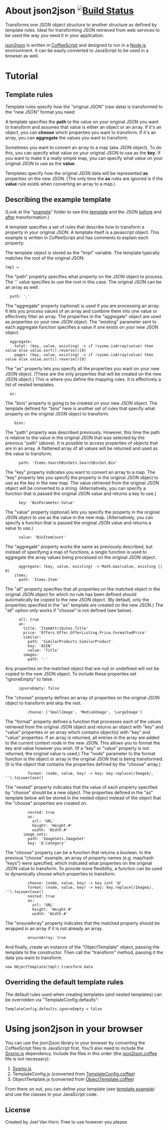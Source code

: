 # About json2json [![Build Status](https://travis-ci.org/joelvh/json2json.svg?branch=master)](https://travis-ci.org/joelvh/json2json)

Transforms one JSON object structure to another structure as defined by template rules.
Ideal for transforming JSON retrieved from web services to be used the way you need it in your application.

[json2json](https://github.com/joelvh/json2json) is written in [CoffeeScript](http://coffeescript.org) and designed to run in a [Node.js](http://nodejs.org) envirionment.
It can be easily converted to JavaScript to be used in a browser as well.

# Tutorial

## Template rules

Template rules specify how the "original JSON" (raw data) is transformed to the "new JSON" format you need:

A template specifies the **path** to the value on your original JSON you want to transform
and assumes that value is either an object or an array.
If it's an object, you can **choose** which properties you want to transform.
If it's an array, you can **aggregate** the values you want to transform.

Sometimes you want to convert an array to a map (aka JSON object).
To do this, you can specify what value on your original JSON to use as the **key**.
If you want to make it a really simple map,
you can specify what value on your original JSON to use as the **value**.

Templates specify how the original JSON data will be represented **as** properties on the new JSON.
(The only time the **as** rules are ignored is if the **value** rule exists
when converting an array to a map.)

## Describing the example template

(Look at the "[example](example)" folder to see this [template](example/template.coffee) and the JSON [before](example/original.json) and [after](example/transformed.json) transformation.)

A template specifies a set of rules that describe how to transform a property in your original JSON.
A template itself is a javascript object.
This example is written in CoffeeScript and has comments to explain each property:

The template object is stored as the "tmpl" variable.
The template typically matches the root of the original JSON.

    tmpl =

The "path" property specifies what property on the JSON object to process.
The '.' value specifies to use the root in this case.
The original JSON can be an array as well.

      path: '.'

The "aggregate" property (optional) is used if you are processing an array.
It lets you process values of an array and combine them into one value or effectively filter an array.
The properties in the "aggregate" object are used as properties on your new JSON object.
The "existing" parameter sent to each aggregate function specifies a value if one exists on your new JSON object.

      aggregate:  
        total: (key, value, existing) -> if !sysmo.isArray(value) then value else value.sort().reverse()[0]
        pages: (key, value, existing) -> if !sysmo.isArray(value) then value else value.sort().reverse()[0]

The "as" property lets you specify all the properties you want on your new JSON object.
(These are the only properties that will be created on the new JSON object.)
This is where you define the mapping rules.
It is effectively a list of nested templates.

      as:

The "bins" property is going to be created on your new JSON object.
The template defined for "bins" here is another set of rules that specify what property
on the original JSON object to transform.

        bins:  

The "path" property was described previously.
However, this time the path is relative to the value in the original JSON that was selected by the previous "path" (above).
It is possible to access properties of objects that are in an array.
A flattened array of all values will be returned and used as the value to transform.

          path: 'Items.SearchBinSets.SearchBinSet.Bin'

The "key" property indicates you want to convert an array to a map.
The "key" property lets you specify the property in the original JSON object to use as the key in the new map.
The value retrieved from the original JSON object will be converted to a string.
(Alternatively, you can specify a function that is passed the original JSON value and returns a key to use.)

          key: 'BinParameter.Value'

The "value" property (optional) lets you specify the property in the original JSON object to use as the value in the new map.
(Alternatively, you can specify a function that is passed the original JSON value and returns a value to use.)

          value: 'BinItemCount'

The "aggregate" property works the same as previously described, but instead of specifying a map of functions,
a single function is used to aggregate the array values being processed on the original JSON object.

          aggregate: (key, value, existing) -> Math.max(value, existing || 0)
        items:  
          path: 'Items.Item'

The "all" property specifies that all properties on the matched object in the original JSON object for which
no rule has been defined should automatically be copied to the new JSON object.
(By default, only the properties specified in the "as" template are created on the new JSON.)
The "all" option only works if "choose" is not defined (see below).

          all: true
          as:
            title: 'ItemAttributes.Title'
            price: 'Offers.Offer.OfferListing.Price.FormattedPrice'
            similar:
              path: 'SimilarProducts.SimilarProduct'
              key: 'ASIN'
              value: 'Title'
            images:
              path: '.'

Any properties on the matched object that are null or undefined will not be copied to the new JSON object.
To include these properties set "ignoreEmpty" to false.

          ignoreEmpty: false

The "choose" property defines an array of properties on the original JSON object to transform and skip the rest.

              choose: ['SmallImage', 'MediumImage', 'LargeImage']

The "format" property defines a function that processes each of the values retrieved from the original JSON object
and returns an object with "key" and "value" properties or an array which contains object(s) with "key" and "value" properties. If an array is returned, all entries in the array are added to the current context node in the new JSON.
This allows you to format the key and value however you wish.
(If a "key" or "value" property is not returned, the original value is used.)
The "node" parameter to the format function is the object or array in the original JSON that is being transformed.
(It is the object that contains the properties defined by the "choose" array.)

              format: (node, value, key) -> key: key.replace(/Image$/, '').toLowerCase()

The "nested" property indicates that the value of each property specified by "choose" should be a new object.
The properties defined in the "as" template below will be stored in the nested object instead of the object that the
"choose" properties are created on.

              nested: true
              as:
                url: 'URL'
                height: 'Height.#'  
                width: 'Width.#'
            image_sets:
              path: 'ImageSets.ImageSet'
              key: '@.Category'

The "choose" property can be a function that returns a boolean.
In the previous "choose" example, an array of property names (e.g. map/hash "keys") were specified,
which indicated what properties on the original JSON value to transform.
To provide more flexibility, a function can be used to dynamically choose which properties to transform.

              choose: (node, value, key) -> key isnt '@'
              format: (node, value, key) -> key: key.replace(/Image$/, '').toLowerCase()
              nested: true
              as:
                url: 'URL'
                height: 'Height.#'
                width: 'Width.#'

The "ensureArray" property indicates that the matched property should be wrapped in an array if it is not already an array.

              ensureArray: true

And finally, create an instance of the "ObjectTemplate" object,
passing the template to the constructor.
Then call the "transform" method, passing it the data you want to transform.

    new ObjectTemplate(tmpl).transform data

## Overriding the default template rules

The default rules used when creating templates (and nested templates) can be overridden via "TemplateConfig.defaults":

    TemplateConfig.defaults.ignoreEmpty = false

# Using json2json in your browser

You can use the json2json library in your browser by converting the CoffeeScript files to JavaScript first.
You'll also need to include the [Sysmo.js](https://github.com/joelvh/Sysmo.js) dependency.
Include the files in this order (the [json2json.coffee](lib/json2json.coffee) file is not necessary):

  1. [Sysmo.js](https://github.com/joelvh/Sysmo.js)
  2. TemplateConfig.js (converted from [TemplateConfig.coffee](lib/TemplateConfig.coffee))
  3. ObjectTemplate.js (converted from [ObjectTemplate.coffee](lib/ObjectTemplate.coffee))

From there on out, you can define your template (see [template example](example/template.coffee)) and use the classes in your JavaScript code.

## License

Created by Joel Van Horn. Free to use however you please.
